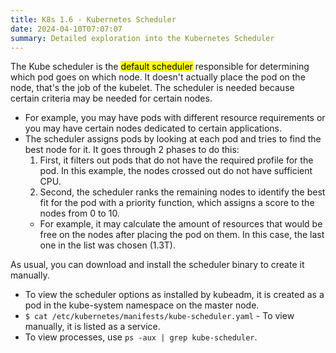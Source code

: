 ```yaml
---
title: K8s 1.6 - Kubernetes Scheduler
date: 2024-04-10T07:07:07
summary: Detailed exploration into the Kubernetes Scheduler
---
```

The Kube scheduler is the <mark>default scheduler</mark> responsible for determining which pod goes on which node. It doesn't actually place the pod on the node, that's the job of the kubelet. The scheduler is needed because certain criteria may be needed for certain nodes.
  - For example, you may have pods with different resource requirements or you may have certain nodes dedicated to certain applications.
  - The scheduler assigns pods by looking at each pod and tries to find the best node for it. It goes through 2 phases to do this:
    1. First, it filters out pods that do not have the required profile for the pod. In this example, the nodes crossed out do not have sufficient CPU.
    2. Second, the scheduler ranks the remaining nodes to identify the best fit for the pod with a priority function, which assigns a score to the nodes from 0 to 10.
      - For example, it may calculate the amount of resources that would be free on the nodes after placing the pod on them. In this case, the last one in the list was chosen (1.3T).

As usual, you can download and install the scheduler binary to create it manually.
- To view the scheduler options as installed by kubeadm, it is created as a pod in the kube-system namespace on the master node.
- `$ cat /etc/kubernetes/manifests/kube-scheduler.yaml` - To view manually, it is listed as a service.
- To view processes, use `ps -aux | grep kube-scheduler`.